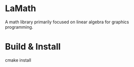 # LaMath

A math library primarily focused on linear algebra for graphics programming.

# Build & Install

cmake install

